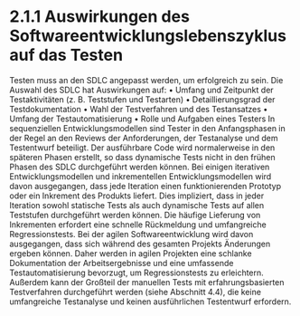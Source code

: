# 2.1.1 Auswirkungen des Softwareentwicklungslebenszyklus auf das Testen

Testen muss an den SDLC angepasst werden, um erfolgreich zu sein. Die Auswahl des SDLC
hat Auswirkungen auf:
• Umfang und Zeitpunkt der Testaktivitäten (z. B. Teststufen und Testarten)
• Detaillierungsgrad der Testdokumentation
• Wahl der Testverfahren und des Testansatzes
• Umfang der Testautomatisierung
• Rolle und Aufgaben eines Testers
In sequenziellen Entwicklungsmodellen sind Tester in den Anfangsphasen in der Regel an den
Reviews der Anforderungen, der Testanalyse und dem Testentwurf beteiligt. Der ausführbare
Code wird normalerweise in den späteren Phasen erstellt, so dass dynamische Tests nicht in
den frühen Phasen des SDLC durchgeführt werden können.
Bei einigen iterativen Entwicklungsmodellen und inkrementellen Entwicklungsmodellen wird
davon ausgegangen, dass jede Iteration einen funktionierenden Prototyp oder ein Inkrement
des Produkts liefert. Dies impliziert, dass in jeder Iteration sowohl statische Tests als auch
dynamische Tests auf allen Teststufen durchgeführt werden können. Die häufige Lieferung
von Inkrementen erfordert eine schnelle Rückmeldung und umfangreiche Regressionstests.
Bei der agilen Softwareentwicklung wird davon ausgegangen, dass sich während des
gesamten Projekts Änderungen ergeben können. Daher werden in agilen Projekten eine
schlanke Dokumentation der Arbeitsergebnisse und eine umfassende Testautomatisierung
bevorzugt, um Regressionstests zu erleichtern. Außerdem kann der Großteil der manuellen
Tests mit erfahrungsbasierten Testverfahren durchgeführt werden (siehe Abschnitt 4.4), die
keine umfangreiche Testanalyse und keinen ausführlichen Testentwurf erfordern.


